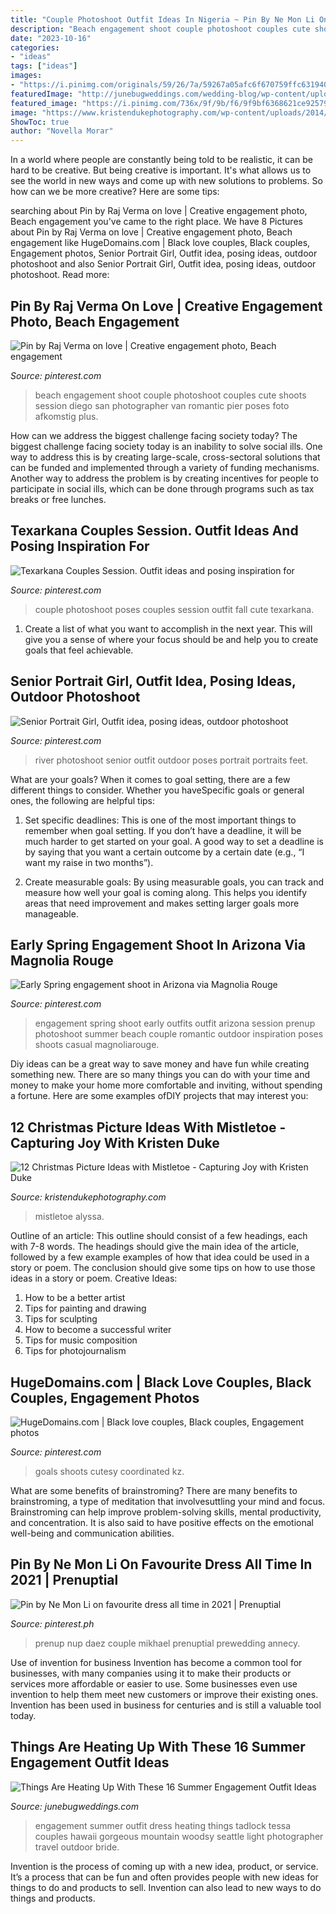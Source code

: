 ```yaml
---
title: "Couple Photoshoot Outfit Ideas In Nigeria ~ Pin By Ne Mon Li On Favourite Dress All Time In 2021"
description: "Beach engagement shoot couple photoshoot couples cute shoots session diego san photographer van romantic pier poses foto afkomstig plus"
date: "2023-10-16"
categories:
- "ideas"
tags: ["ideas"]
images:
- "https://i.pinimg.com/originals/59/26/7a/59267a05afc6f670759ffc631940e4fc.jpg"
featuredImage: "http://junebugweddings.com/wedding-blog/wp-content/uploads/2016/06/summer-engagement-outfit-ideas-600x899.png"
featured_image: "https://i.pinimg.com/736x/9f/9b/f6/9f9bf6368621ce9257975c06e132c786.jpg"
image: "https://www.kristendukephotography.com/wp-content/uploads/2014/12/couple-tree-farm.jpg"
ShowToc: true
author: "Novella Morar"
---
```



In a world where people are constantly being told to be realistic, it can be hard to be creative. But being creative is important. It's what allows us to see the world in new ways and come up with new solutions to problems. So how can we be more creative? Here are some tips:

	

		
searching about Pin by Raj Verma on love | Creative engagement photo, Beach engagement you've came to the right place. We have 8 Pictures about Pin by Raj Verma on love | Creative engagement photo, Beach engagement like HugeDomains.com | Black love couples, Black couples, Engagement photos, Senior Portrait Girl, Outfit idea, posing ideas, outdoor photoshoot and also Senior Portrait Girl, Outfit idea, posing ideas, outdoor photoshoot. Read more:
		
    
## Pin By Raj Verma On Love | Creative Engagement Photo, Beach Engagement

<img loading=lazy src="https://i.pinimg.com/originals/0c/ef/5c/0cef5c37088dad1ba1c066248b1b4571.jpg" onerror="this.onerror=null;this.src='https://tse1.mm.bing.net/th?id=OIP.o0xYb-rFpk9Oj2S5J_vIvQHaLH&amp;pid=15.1';" alt="Pin by Raj Verma on love | Creative engagement photo, Beach engagement">

_Source: pinterest.com_

>beach engagement shoot couple photoshoot couples cute shoots session diego san photographer van romantic pier poses foto afkomstig plus. 

	

How can we address the biggest challenge facing society today?
The biggest challenge facing society today is an inability to solve social ills. One way to address this is by creating large-scale, cross-sectoral solutions that can be funded and implemented through a variety of funding mechanisms. Another way to address the problem is by creating incentives for people to participate in social ills, which can be done through programs such as tax breaks or free lunches.

    
## Texarkana Couples Session. Outfit Ideas And Posing Inspiration For

<img loading=lazy src="https://i.pinimg.com/originals/c4/69/24/c469246936d6e843d5461252d21683d9.jpg" onerror="this.onerror=null;this.src='https://tse4.mm.bing.net/th?id=OIP.XKCaEU6FPP7pcpUYCGyFbQHaLH&amp;pid=15.1';" alt="Texarkana Couples Session. Outfit ideas and posing inspiration for">

_Source: pinterest.com_

>couple photoshoot poses couples session outfit fall cute texarkana. 

	

1. Create a list of what you want to accomplish in the next year. This will give you a sense of where your focus should be and help you to create goals that feel achievable.

    
## Senior Portrait Girl, Outfit Idea, Posing Ideas, Outdoor Photoshoot

<img loading=lazy src="https://i.pinimg.com/736x/69/a3/51/69a35196f959ea5e29cf0ad1c8b56040.jpg" onerror="this.onerror=null;this.src='https://tse3.mm.bing.net/th?id=OIP.Cq43kx7296T4d2B4V5pQ6gHaKY&amp;pid=15.1';" alt="Senior Portrait Girl, Outfit idea, posing ideas, outdoor photoshoot">

_Source: pinterest.com_

>river photoshoot senior outfit outdoor poses portrait portraits feet. 

	

What are your goals?
When it comes to goal setting, there are a few different things to consider. Whether you haveSpecific goals or general ones, the following are helpful tips:
1. Set specific deadlines: This is one of the most important things to remember when goal setting. If you don’t have a deadline, it will be much harder to get started on your goal. A good way to set a deadline is by saying that you want a certain outcome by a certain date (e.g., “I want my raise in two months”).

2. Create measurable goals: By using measurable goals, you can track and measure how well your goal is coming along. This helps you identify areas that need improvement and makes setting larger goals more manageable.

    
## Early Spring Engagement Shoot In Arizona Via Magnolia Rouge

<img loading=lazy src="https://i.pinimg.com/originals/59/26/7a/59267a05afc6f670759ffc631940e4fc.jpg" onerror="this.onerror=null;this.src='https://tse3.mm.bing.net/th?id=OIP.4DtfKxMi98ys5xK2ataiwwHaJ8&amp;pid=15.1';" alt="Early Spring engagement shoot in Arizona via Magnolia Rouge">

_Source: pinterest.com_

>engagement spring shoot early outfits outfit arizona session prenup photoshoot summer beach couple romantic outdoor inspiration poses shoots casual magnoliarouge. 

	

Diy ideas can be a great way to save money and have fun while creating something new. There are so many things you can do with your time and money to make your home more comfortable and inviting, without spending a fortune. Here are some examples ofDIY projects that may interest you: 

    
## 12 Christmas Picture Ideas With Mistletoe - Capturing Joy With Kristen Duke

<img loading=lazy src="https://www.kristendukephotography.com/wp-content/uploads/2014/12/couple-tree-farm.jpg" onerror="this.onerror=null;this.src='https://tse3.mm.bing.net/th?id=OIP.jPafUbo1BAsTdbiIXMsBfAHaLH&amp;pid=15.1';" alt="12 Christmas Picture Ideas with Mistletoe - Capturing Joy with Kristen Duke">

_Source: kristendukephotography.com_

>mistletoe alyssa. 

	

Outline of an article: This outline should consist of a few headings, each with 7-8 words. The headings should give the main idea of the article, followed by a few example examples of how that idea could be used in a story or poem. The conclusion should give some tips on how to use those ideas in a story or poem.
Creative Ideas:

1. How to be a better artist 
2. Tips for painting and drawing 
3. Tips for sculpting 
4. How to become a successful writer 
5. Tips for music composition 
6. Tips for photojournalism 

    
## HugeDomains.com | Black Love Couples, Black Couples, Engagement Photos

<img loading=lazy src="https://i.pinimg.com/736x/c0/8f/c5/c08fc5f70a4449b34ae5e09d696af17a.jpg" onerror="this.onerror=null;this.src='https://tse1.mm.bing.net/th?id=OIP.8-IzCmfWo9B8U8crVS76SQHaKf&amp;pid=15.1';" alt="HugeDomains.com | Black love couples, Black couples, Engagement photos">

_Source: pinterest.com_

>goals shoots cutesy coordinated kz. 

	

What are some benefits of brainstroming?
There are many benefits to brainstroming, a type of meditation that involvesuttling your mind and focus. Brainstroming can help improve problem-solving skills, mental productivity, and concentration. It is also said to have positive effects on the emotional well-being and communication abilities.

    
## Pin By Ne Mon Li On Favourite Dress All Time In 2021 | Prenuptial

<img loading=lazy src="https://i.pinimg.com/736x/9f/9b/f6/9f9bf6368621ce9257975c06e132c786.jpg" onerror="this.onerror=null;this.src='https://tse3.mm.bing.net/th?id=OIP.-C_YF6ndF1MXvJhe8dlkwgHaLG&amp;pid=15.1';" alt="Pin by Ne Mon Li on favourite dress all time in 2021 | Prenuptial">

_Source: pinterest.ph_

>prenup nup daez couple mikhael prenuptial prewedding annecy. 

	

Use of invention for business
Invention has become a common tool for businesses, with many companies using it to make their products or services more affordable or easier to use. Some businesses even use invention to help them meet new customers or improve their existing ones. Invention has been used in business for centuries and is still a valuable tool today.

    
## Things Are Heating Up With These 16 Summer Engagement Outfit Ideas

<img loading=lazy src="http://junebugweddings.com/wedding-blog/wp-content/uploads/2016/06/summer-engagement-outfit-ideas-600x899.png" onerror="this.onerror=null;this.src='https://tse2.mm.bing.net/th?id=OIP.jQbpyFXW9r-m7Jgn_C55IgHaLG&amp;pid=15.1';" alt="Things Are Heating Up With These 16 Summer Engagement Outfit Ideas">

_Source: junebugweddings.com_

>engagement summer outfit dress heating things tadlock tessa couples hawaii gorgeous mountain woodsy seattle light photographer travel outdoor bride. 

	

Invention is the process of coming up with a new idea, product, or service. It’s a process that can be fun and often provides people with new ideas for things to do and products to sell. Invention can also lead to new ways to do things and products.

